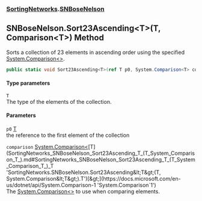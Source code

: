 ### [SortingNetworks](SortingNetworks.md 'SortingNetworks').[SNBoseNelson](SortingNetworks_SNBoseNelson.md 'SortingNetworks.SNBoseNelson')
## SNBoseNelson.Sort23Ascending&lt;T&gt;(T, Comparison&lt;T&gt;) Method
Sorts a collection of 23 elements in ascending order using the specified [System.Comparison&lt;&gt;](https://docs.microsoft.com/en-us/dotnet/api/System.Comparison-1 'System.Comparison`1').  
```csharp
public static void Sort23Ascending<T>(ref T p0, System.Comparison<T> comparison);
```
#### Type parameters
<a name='SortingNetworks_SNBoseNelson_Sort23Ascending_T_(T_System_Comparison_T_)_T'></a>
`T`  
The type of the elements of the collection.
  
#### Parameters
<a name='SortingNetworks_SNBoseNelson_Sort23Ascending_T_(T_System_Comparison_T_)_p0'></a>
`p0` [T](SortingNetworks_SNBoseNelson_Sort23Ascending_T_(T_System_Comparison_T_).md#SortingNetworks_SNBoseNelson_Sort23Ascending_T_(T_System_Comparison_T_)_T 'SortingNetworks.SNBoseNelson.Sort23Ascending&lt;T&gt;(T, System.Comparison&lt;T&gt;).T')  
the reference to the first element of the collection
  
<a name='SortingNetworks_SNBoseNelson_Sort23Ascending_T_(T_System_Comparison_T_)_comparison'></a>
`comparison` [System.Comparison&lt;](https://docs.microsoft.com/en-us/dotnet/api/System.Comparison-1 'System.Comparison`1')[T](SortingNetworks_SNBoseNelson_Sort23Ascending_T_(T_System_Comparison_T_).md#SortingNetworks_SNBoseNelson_Sort23Ascending_T_(T_System_Comparison_T_)_T 'SortingNetworks.SNBoseNelson.Sort23Ascending&lt;T&gt;(T, System.Comparison&lt;T&gt;).T')[&gt;](https://docs.microsoft.com/en-us/dotnet/api/System.Comparison-1 'System.Comparison`1')  
The [System.Comparison&lt;&gt;](https://docs.microsoft.com/en-us/dotnet/api/System.Comparison-1 'System.Comparison`1') to use when comparing elements.
  
